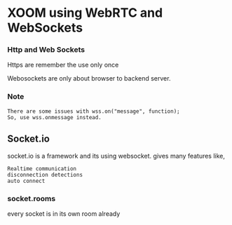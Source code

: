 # XOOM using WebRTC and WebSockets

### Http and Web Sockets

Https are remember the use only once

Webosockets are only about browser to backend server.

### Note

    There are some issues with wss.on("message", function);
    So, use wss.onmessage instead.

## Socket.io

socket.io is a framework and its using websocket. gives many features like,

    Realtime communication
    disconnection detections
    auto connect

### socket.rooms

every socket is in its own room already
